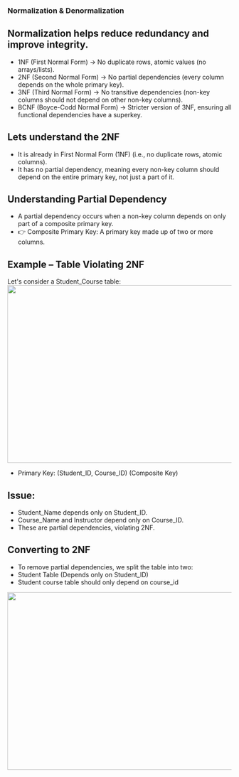 ### Normalization & Denormalization
## Normalization helps reduce redundancy and improve integrity.
- 1NF (First Normal Form) → No duplicate rows, atomic values (no arrays/lists).
- 2NF (Second Normal Form) → No partial dependencies (every column depends on the whole primary key).
- 3NF (Third Normal Form) → No transitive dependencies (non-key columns should not depend on other non-key columns).
- BCNF (Boyce-Codd Normal Form) → Stricter version of 3NF, ensuring all functional dependencies have a superkey.


## Lets understand the 2NF
- It is already in First Normal Form (1NF) (i.e., no duplicate rows, atomic columns).
- It has no partial dependency, meaning every non-key column should depend on the entire primary key, not just a part of it.

## Understanding Partial Dependency
- A partial dependency occurs when a non-key column depends on only part of a composite primary key.
- 👉 Composite Primary Key: A primary key made up of two or more columns.

## Example – Table Violating 2NF
Let's consider a Student_Course table:
<img width=600 height=400 src="https://github.com/user-attachments/assets/140a1420-36d9-42e2-b38a-390cbeaa9881" >

- Primary Key: (Student_ID, Course_ID) (Composite Key)
## Issue:
- Student_Name depends only on Student_ID.
- Course_Name and Instructor depend only on Course_ID.
- These are partial dependencies, violating 2NF.

## Converting to 2NF
- To remove partial dependencies, we split the table into two:
- Student Table (Depends only on Student_ID)
- Student course table should only depend on course_id

<img width=600 height=400 src="https://github.com/user-attachments/assets/5ab00297-d9bb-42da-a770-fe92722e1309" >


